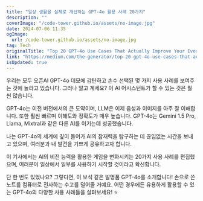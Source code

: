 ```yaml
---
title: "일상 생활을 실제로 개선하는 GPT-4o 활용 사례 20가지"
description: ""
coverImage: "/code-tower.github.io/assets/no-image.jpg"
date: 2024-07-06 11:35
ogImage:
  url: /code-tower.github.io/assets/no-image.jpg
tag: Tech
originalTitle: "Top 20 GPT-4o Use Cases That Actually Improve Your Everyday Life"
link: "https://medium.com/the-generator/top-20-gpt-4o-use-cases-that-actually-improve-your-everyday-life-c136f2c802d2"
isUpdated: true
---
```


우리는 모두 오픈AI GPT-4o 데모에 감탄하고 손수 선택된 몇 가지 사용 사례를 보여주는 것에 놀라고 있습니다. 그러나 알고 계세요? 이 AI 어시스턴트가 할 수 있는 것은 훨씬 많습니다.

GPT-4o는 이전 버전에서의 큰 도약이며, LLM은 이제 음성과 이미지를 아주 잘 이해합니다. 또한 훨씬 빠르며 이해도와 정확도가 매우 높습니다. GPT-4o는 Gemini 1.5 Pro, Llama, Mixtral과 같은 다른 AI를 이기는데 성공했습니다.

나는 GPT-4o의 세계에 깊이 들어가 AI의 잠재력을 탐구하는 데 끊임없는 시간을 보내고 있으며, 여러분과 내 발견을 기쁘게 공유하고자 합니다.

이 기사에서는 AI의 비전 능력을 활용한 게임을 변화시키는 20가지 사용 사례를 편집했으며, 여러분이 일상에서 일부를 사용하기 시작할 것이라고 확신합니다.

<!-- cozy-coder - 수평 -->

<ins class="adsbygoogle"
     style="display:block"
     data-ad-client="ca-pub-4877378276818686"
     data-ad-slot="1107185301"
     data-ad-format="auto"
     data-full-width-responsive="true"></ins>

<script>
     (adsbygoogle = window.adsbygoogle || []).push({});
</script>

단 한 번도 있었나요? 그렇다면, 이 보석 같은 발명품 GPT-4o를 소개합니다! 손으로 쓴 노트를 컴퓨터로 전사하는 수고를 덜어줄 거예요. 어떤 경우에든 유용하게 활용할 수 있는 GPT-4o의 다양한 사용 사례들을 살펴보세요! ⭐
